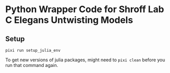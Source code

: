 # Python Wrapper Code for Shroff Lab C Elegans Untwisting Models

## Setup
`pixi run setup_julia_env` 

To get new versions of julia packages, might need to `pixi clean` before you run that command again.